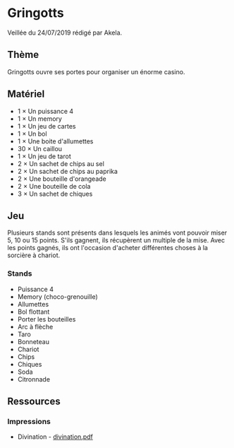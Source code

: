 # Gringotts

Veillée du 24/07/2019 rédigé par Akela.

## Thème

Gringotts ouvre ses portes pour organiser un énorme casino.

## Matériel

* 1 × Un puissance 4
* 1 × Un memory
* 1 × Un jeu de cartes
* 1 × Un bol
* 1 × Une boite d'allumettes
* 30 × Un caillou
* 1 × Un jeu de tarot
* 2 × Un sachet de chips au sel
* 2 × Un sachet de chips au paprika
* 2 × Une bouteille d'orangeade
* 2 × Une bouteille de cola
* 3 × Un sachet de chiques

## Jeu

Plusieurs stands sont présents dans lesquels les animés vont pouvoir miser 5, 10 ou 15 points. S'ils gagnent, ils récupèrent un multiple de la mise. Avec les points gagnés, ils ont l'occasion d'acheter différentes choses à la sorcière à chariot.

### Stands

* Puissance 4
* Memory (choco-grenouille)
* Allumettes
* Bol flottant
* Porter les bouteilles
* Arc à flèche
* Taro
* Bonneteau
* Chariot
* Chips
* Chiques
* Soda
* Citronnade

## Ressources

### Impressions

* Divination - [divination.pdf](resources/pdf/divination.pdf)
